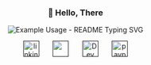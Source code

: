<p align="center">
  <h3 align="center">👾 Hello, There</h3>
</p>

<p align="center">
  <img src="https://readme-typing-svg.demolab.com/?lines=MY+NAME+IS+THEERAPHAT!;I'M+DEVELOPER;NICE+TO+MEET+YOU+IN+MY+REPO!;&font=Fira%20Code&center=true&width=380&height=50&duration=4000&pause=500&color=FF69B4" alt="Example Usage - README Typing SVG">
</p>
<p align="center">
  <a href=""><img width="32px" alt="linkin" title="LinkedIn" src="https://i.imgur.com/yRpa1dQ.png"/></a>
  &#8287;&#8287;&#8287;&#8287;&#8287;
  <a href="" alt="Discord" title="discord-server"><img width="32px" src="https://i.imgur.com/OViZO8J.png"/></a>
  &#8287;&#8287;&#8287;&#8287;&#8287;
  <a href=""><img width="32px" alt="Dev" title="Theeraphat Coder" src="https://i.imgur.com/mVm29vK.png"></a>
  &#8287;&#8287;&#8287;&#8287;&#8287;
  <a href=""><img width="32px" alt="paypal" title="Buy me a coffee" src="https://i.imgur.com/PpLeD3K.png"/></a>
</p> 

